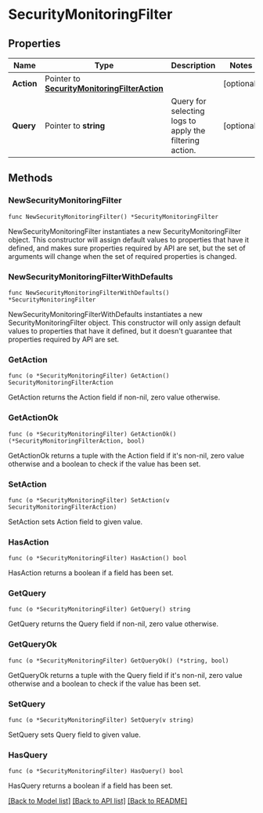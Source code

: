 # SecurityMonitoringFilter

## Properties

| Name       | Type                                                                               | Description                                             | Notes      |
| ---------- | ---------------------------------------------------------------------------------- | ------------------------------------------------------- | ---------- |
| **Action** | Pointer to [**SecurityMonitoringFilterAction**](SecurityMonitoringFilterAction.md) |                                                         | [optional] |
| **Query**  | Pointer to **string**                                                              | Query for selecting logs to apply the filtering action. | [optional] |

## Methods

### NewSecurityMonitoringFilter

`func NewSecurityMonitoringFilter() *SecurityMonitoringFilter`

NewSecurityMonitoringFilter instantiates a new SecurityMonitoringFilter object.
This constructor will assign default values to properties that have it defined,
and makes sure properties required by API are set, but the set of arguments
will change when the set of required properties is changed.

### NewSecurityMonitoringFilterWithDefaults

`func NewSecurityMonitoringFilterWithDefaults() *SecurityMonitoringFilter`

NewSecurityMonitoringFilterWithDefaults instantiates a new SecurityMonitoringFilter object.
This constructor will only assign default values to properties that have it defined,
but it doesn't guarantee that properties required by API are set.

### GetAction

`func (o *SecurityMonitoringFilter) GetAction() SecurityMonitoringFilterAction`

GetAction returns the Action field if non-nil, zero value otherwise.

### GetActionOk

`func (o *SecurityMonitoringFilter) GetActionOk() (*SecurityMonitoringFilterAction, bool)`

GetActionOk returns a tuple with the Action field if it's non-nil, zero value otherwise
and a boolean to check if the value has been set.

### SetAction

`func (o *SecurityMonitoringFilter) SetAction(v SecurityMonitoringFilterAction)`

SetAction sets Action field to given value.

### HasAction

`func (o *SecurityMonitoringFilter) HasAction() bool`

HasAction returns a boolean if a field has been set.

### GetQuery

`func (o *SecurityMonitoringFilter) GetQuery() string`

GetQuery returns the Query field if non-nil, zero value otherwise.

### GetQueryOk

`func (o *SecurityMonitoringFilter) GetQueryOk() (*string, bool)`

GetQueryOk returns a tuple with the Query field if it's non-nil, zero value otherwise
and a boolean to check if the value has been set.

### SetQuery

`func (o *SecurityMonitoringFilter) SetQuery(v string)`

SetQuery sets Query field to given value.

### HasQuery

`func (o *SecurityMonitoringFilter) HasQuery() bool`

HasQuery returns a boolean if a field has been set.

[[Back to Model list]](../README.md#documentation-for-models) [[Back to API list]](../README.md#documentation-for-api-endpoints) [[Back to README]](../README.md)

